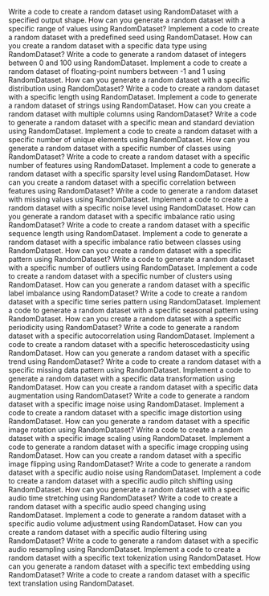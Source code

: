 Write a code to create a random dataset using RandomDataset with a specified output shape.
How can you generate a random dataset with a specific range of values using RandomDataset?
Implement a code to create a random dataset with a predefined seed using RandomDataset.
How can you create a random dataset with a specific data type using RandomDataset?
Write a code to generate a random dataset of integers between 0 and 100 using RandomDataset.
Implement a code to create a random dataset of floating-point numbers between -1 and 1 using RandomDataset.
How can you generate a random dataset with a specific distribution using RandomDataset?
Write a code to create a random dataset with a specific length using RandomDataset.
Implement a code to generate a random dataset of strings using RandomDataset.
How can you create a random dataset with multiple columns using RandomDataset?
Write a code to generate a random dataset with a specific mean and standard deviation using RandomDataset.
Implement a code to create a random dataset with a specific number of unique elements using RandomDataset.
How can you generate a random dataset with a specific number of classes using RandomDataset?
Write a code to create a random dataset with a specific number of features using RandomDataset.
Implement a code to generate a random dataset with a specific sparsity level using RandomDataset.
How can you create a random dataset with a specific correlation between features using RandomDataset?
Write a code to generate a random dataset with missing values using RandomDataset.
Implement a code to create a random dataset with a specific noise level using RandomDataset.
How can you generate a random dataset with a specific imbalance ratio using RandomDataset?
Write a code to create a random dataset with a specific sequence length using RandomDataset.
Implement a code to generate a random dataset with a specific imbalance ratio between classes using RandomDataset.
How can you create a random dataset with a specific pattern using RandomDataset?
Write a code to generate a random dataset with a specific number of outliers using RandomDataset.
Implement a code to create a random dataset with a specific number of clusters using RandomDataset.
How can you generate a random dataset with a specific label imbalance using RandomDataset?
Write a code to create a random dataset with a specific time series pattern using RandomDataset.
Implement a code to generate a random dataset with a specific seasonal pattern using RandomDataset.
How can you create a random dataset with a specific periodicity using RandomDataset?
Write a code to generate a random dataset with a specific autocorrelation using RandomDataset.
Implement a code to create a random dataset with a specific heteroscedasticity using RandomDataset.
How can you generate a random dataset with a specific trend using RandomDataset?
Write a code to create a random dataset with a specific missing data pattern using RandomDataset.
Implement a code to generate a random dataset with a specific data transformation using RandomDataset.
How can you create a random dataset with a specific data augmentation using RandomDataset?
Write a code to generate a random dataset with a specific image noise using RandomDataset.
Implement a code to create a random dataset with a specific image distortion using RandomDataset.
How can you generate a random dataset with a specific image rotation using RandomDataset?
Write a code to create a random dataset with a specific image scaling using RandomDataset.
Implement a code to generate a random dataset with a specific image cropping using RandomDataset.
How can you create a random dataset with a specific image flipping using RandomDataset?
Write a code to generate a random dataset with a specific audio noise using RandomDataset.
Implement a code to create a random dataset with a specific audio pitch shifting using RandomDataset.
How can you generate a random dataset with a specific audio time stretching using RandomDataset?
Write a code to create a random dataset with a specific audio speed changing using RandomDataset.
Implement a code to generate a random dataset with a specific audio volume adjustment using RandomDataset.
How can you create a random dataset with a specific audio filtering using RandomDataset?
Write a code to generate a random dataset with a specific audio resampling using RandomDataset.
Implement a code to create a random dataset with a specific text tokenization using RandomDataset.
How can you generate a random dataset with a specific text embedding using RandomDataset?
Write a code to create a random dataset with a specific text translation using RandomDataset.